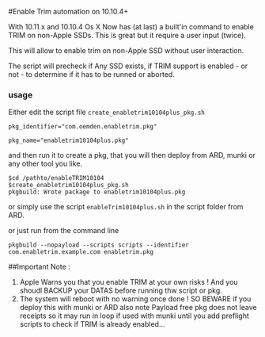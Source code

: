 #Enable Trim automation on 10.10.4+

With 10.11.x and 10.10.4 Os X Now has (at last) a built'in command to enable TRIM on non-Apple SSDs.
This is great but it require a user input (twice).

This will allow to enable trim on non-Apple SSD without user interaction.

The script will precheck if Any SSD exists, if TRIM support is enabled - or not - to determine if it has to be runned or aborted.


### usage

Either edit the script file `create_enabletrim10104plus_pkg.sh`

	pkg_identifier="com.oemden.enabletrim.pkg"

	pkg_name="enabletrim10104plus.pkg"

and then run it to create a pkg, that you will then deploy from ARD, munki or any other tool you like.

	$cd /pathto/enableTRIM10104
	$create_enabletrim10104plus_pkg.sh
	pkgbuild: Wrote package to enabletrim10104plus.pkg


or simply use the script `enableTrim10104plus.sh` in the script folder from ARD.

or just run from the command line

	pkgbuild --nopayload --scripts scripts --identifier com.enabletrim.example.com enabletrim.pkg

##Important Note :

1. Apple Warns you that you enable TRIM at your own risks ! And 
you shoudl BACKUP your DATAS before running thw script or pkg.
1. The system will reboot with no warning once done ! SO BEWARE if you deploy this with munki or ARD also note Payload free pkg does not leave receipts so it may run in loop if used with munki until you add preflight scripts to check if TRIM is already enabled... 




